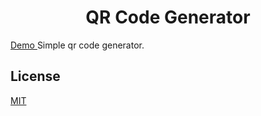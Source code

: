 <h1 align="center">QR Code Generator</h1>

<div>
    <a href="https://mami.wtf/6/qr">
      Demo
    </a>
Simple qr code generator.
</div>


## License
[MIT](https://tldrlegal.com/license/mit-license)

